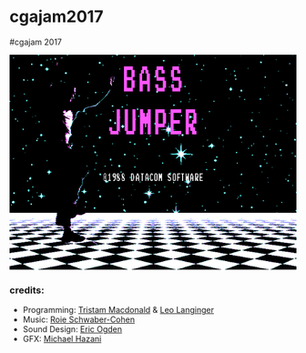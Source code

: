 # cgajam2017
#cgajam 2017

![alt](https://github.com/swiftcoder/cgajam2017/blob/art/art/mainscreenCGA2-1.png)


### credits:
- Programming: [Tristam Macdonald](https://github.com/swiftcoder/) & [Leo Langinger](https://github.com/llanginger)
- Music: [Roie Schwaber-Cohen](https://github.com/roieki)
- Sound Design: [Eric Ogden](https://github.com/parties)
- GFX: [Michael Hazani](https://github.com/MichaelHazani/)
